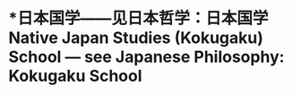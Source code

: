 # \*日本国学——见日本哲学：日本国学 Native Japan Studies (Kokugaku) School — see Japanese Philosophy: Kokugaku School
